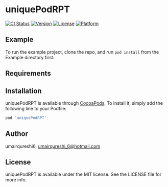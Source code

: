 # uniquePodRPT

[![CI Status](https://img.shields.io/travis/umairqureshi6/uniquePodRPT.svg?style=flat)](https://travis-ci.org/umairqureshi6/uniquePodRPT)
[![Version](https://img.shields.io/cocoapods/v/uniquePodRPT.svg?style=flat)](https://cocoapods.org/pods/uniquePodRPT)
[![License](https://img.shields.io/cocoapods/l/uniquePodRPT.svg?style=flat)](https://cocoapods.org/pods/uniquePodRPT)
[![Platform](https://img.shields.io/cocoapods/p/uniquePodRPT.svg?style=flat)](https://cocoapods.org/pods/uniquePodRPT)

## Example

To run the example project, clone the repo, and run `pod install` from the Example directory first.

## Requirements

## Installation

uniquePodRPT is available through [CocoaPods](https://cocoapods.org). To install
it, simply add the following line to your Podfile:

```ruby
pod 'uniquePodRPT'
```

## Author

umairqureshi6, umairqureshi_6@hotmail.com

## License

uniquePodRPT is available under the MIT license. See the LICENSE file for more info.
